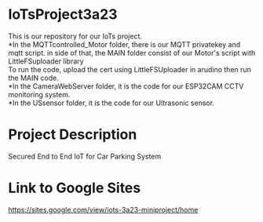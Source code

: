 # IoTsProject3a23
This is our repository for our IoTs project. <br>
*In the MQTTcontrolled_Motor folder, there is our MQTT privatekey and mqtt script. in side of that, the MAIN folder consist of our Motor's script with LittleFSuploader library<br>
To run the code, upload the cert using LittleFSUploader in arudino then run the MAIN code.<br>
*In the CameraWebServer folder, it is the code for our ESP32CAM CCTV monitoring system.<br>
*In the USsensor folder, it is the code for our Ultrasonic sensor.<br>
# Project Description
Secured End to End IoT for Car Parking System
# Link to Google Sites
https://sites.google.com/view/iots-3a23-miniproject/home
